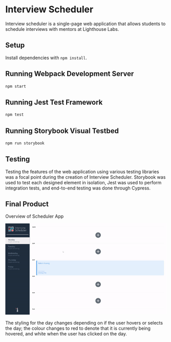 # Interview Scheduler

Interview scheduler is a single-page web application that allows students to schedule interviews with mentors at Lighthouse Labs.

## Setup

Install dependencies with `npm install`.

## Running Webpack Development Server

```sh
npm start
```

## Running Jest Test Framework

```sh
npm test
```

## Running Storybook Visual Testbed

```sh
npm run storybook
```

## Testing

Testing the features of the web application using various testing libraries was a focal point during the creation of Interview Scheduler. Storybook was used to test each designed element in isolation, Jest was used to perform integration tests, and end-to-end testing was done through Cypress.

## Final Product

Overview of Scheduler App

<img src="https://github.com/kelvinhuang98/scheduler/blob/master/docs/Scheduler-Overview.gif" alt="Overview of Scheduler App" />

The styling for the day changes depending on if the user hovers or selects the day; the colour changes to red to denote that it is currently being hovered, and white when the user has clicked on the day.
